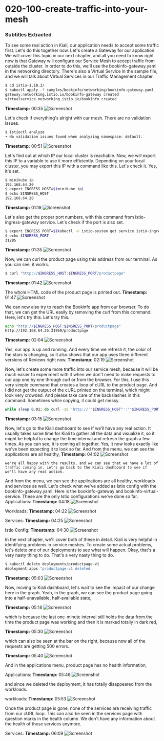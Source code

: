 # 020-100-create-traffic-into-your-mesh



### Subtitles Extracted
To see some real action in Kiali, our application needs to accept some traffic first. Let's do this together now. Let's create a Gateway for our application. We will cover this topic in our next chapter, and all you need to know right now is that Gateway will configure our Service Mesh to accept traffic from outside the cluster. In order to do this, we'll use the bookinfo-gateway.yaml in the networking directory. There's also a Virtual Service in the sample file, and we will talk about Virtual Services in our Traffic Management chapter.
```bash
$ cd istio-1.10.3/
$ kubectl apply -f samples/bookinfo/networking/bookinfo-gateway.yaml
gateway.networking.istio.io/bookinfo-gateway created 
virtualservice.networking.istio.io/bookinfo created
```
**Timestamp:** 00:35
![Screenshot](00_35_571.png)


Let's check if everything's alright with our mesh. There are no validation issues.
```bash
$ istioctl analyze
• No validation issues found when analyzing namespace: default.
```
**Timestamp:** 00:51
![Screenshot](00_51_303.png)


Let's find out at which IP our local cluster is reachable. Now, we will export this IP to a variable to use it more efficiently. Depending on your local cluster, you may export this IP with a command like this.
Let's check it. Yes, it's set.
```bash
$ minikube ip
192.168.64.20
$ export INGRESS_HOST=$(minikube ip)
$ echo SINGRESS_HOST
192.168.64.20
```
**Timestamp:** 01:19
![Screenshot](01_19_845.png)


Let's also get the proper port numbers, with this command from istio-ingress-gateway service.
Let's check if the port is also set.
```bash
$ export INGRESS_PORT=$(kubectl -n istio-system get service istio-ingressgateway -o jsonpath='{.spec.ports[?(@.name=="http2")].nodePort}')
$ echo $INGRESS_PORT
31285
```
**Timestamp:** 01:35
![Screenshot](01_35_102.png)


Now, we can curl the product page using this address from our terminal.
As you can see, it works.
```bash
$ curl "http://$INGRESS_HOST:$INGRESS_PORT/productpage"
```
**Timestamp:** 01:42
![Screenshot](01_42_904.png)

The whole HTML code of the product page is printed out. 
**Timestamp:** 01:47
![Screenshot](01_47_184.png)





We can now also try to reach the Bookinfo app from our browser. To do that, we can get the URL easily by removing the curl from this command. Here, let's try this. Let's try this.
```bash
echo "http://$INGRESS_HOST:$INGRESS_PORT/productpage"
http://192.168.64.26:31950/productpage
```
**Timestamp:** 02:04
![Screenshot](02_04_186.png)


Yes, our app is up and running.
And every time we refresh it, the color of the stars is changing, so it also shows that our app uses three different versions of Reviews right now. 
**Timestamp:** 02:19
![Screenshot](02_19_139.png)


Now, let's create some more traffic into our service mesh, because it will be much easier to experiment with it when we don't need to make requests to our app one by one through curl or from the browser. For this, I use this very simple command that creates a loop of cURL to the product page. And I did not get the output of the cURL printed on the terminal, which might look very crowded. And please take care of the backslashes in this command. Sometimes while copying, it could get messy. 
```bash
while sleep 0.01; do curl -sS 'http://'"$INGRESS_HOST"':'"$INGRESS_PORT"'/productpage'\ &> /dev/null ; done
```
**Timestamp:** 03:15
![Screenshot](03_15_135.png)

 
Now, let's go to the Kiali dashboard to see if we'll have any real action. It usually takes some time for Kiali to gather all the data and visualize it, so it might be helpful to change the time interval and refresh the graph a few times. As you can see, it is coming all together. Yes, it now looks exactly like we've been expecting it to look so far. And from the menu, we can see the applications are all healthy, 
**Timestamp:** 04:02
![Screenshot](04_02_796.png)


`we're all happy with the results, and we can see that we have a lot of traffic coming in. Let's go back to the Kiali dashboard to see if we'll have any real action.`

And from the menu, we can see the applications are all healthy, workloads and services as well. Let's check what we've added as Istio config with the bookinfo-gateway.yaml.
Here is the bookinfo-gateway and bookinfo-virtual-service.
These are the only Istio configurations we've done so far.
Applications:
**Timestamp:** 04:18
![Screenshot](04_18_657.png)

Workloads:
**Timestamp:** 04:22
![Screenshot](04_22_252.png)

Services:
**Timestamp:** 04:25
![Screenshot](04_25_674.png)

Istio Config:
**Timestamp:** 04:30
![Screenshot](04_30_250.png)


In the next chapter, we'll cover both of these in detail. Kiali is very helpful in identifying problems in service meshes. To create some actual problems, let's delete one of our deployments to see what will happen. Okay, that's a very nasty thing to do. That's a very nasty thing to do.
```bash
$ kubectl delete deployments/productpage-v1
deployment.apps "productpage-v1 deleted
```
**Timestamp:** 05:03
![Screenshot](05_03_672.png)


Now, moving to Kiali dashboard, let's wait to see the impact of our change here in the graph. Yeah, in the graph, we can see the product page going into a half-unavailable, half-available state,

**Timestamp:** 05:18
![Screenshot](05_18_367.png)


which is because the last one-minute interval still holds the data from the time the product page was working and then it is marked totally in dark red,

**Timestamp:** 05:30
![Screenshot](05_30_412.png)


which can also be seen at the bar on the right, because now all of the requests are getting 500 errors.

**Timestamp:** 05:40
![Screenshot](05_40_393.png)


And in the applications menu, product page has no health information,

Applications:
**Timestamp:** 05:46
![Screenshot](05_46_499.png)

and since we deleted the deployment, it has totally disappeared from the workloads.
 
workloads:
**Timestamp:** 05:53
![Screenshot](05_53_774.png)

Once the product page is gone, none of the services are receiving traffic from our cURL loop. This can also be seen in the services page with question marks in the health column. We don't have any information about the health of those services anymore.

Services:
**Timestamp:** 06:09
![Screenshot](06_09_578.png)




